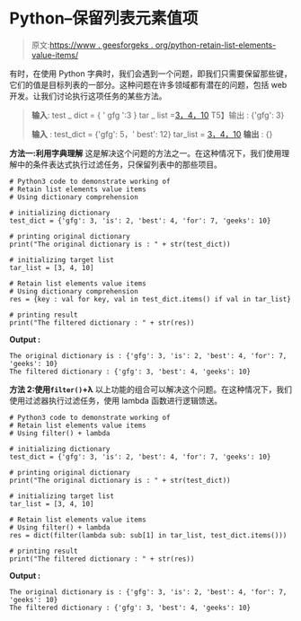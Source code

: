# Python–保留列表元素值项

> 原文:[https://www . geesforgeks . org/python-retain-list-elements-value-items/](https://www.geeksforgeeks.org/python-retain-list-elements-value-items/)

有时，在使用 Python 字典时，我们会遇到一个问题，即我们只需要保留那些键，它们的值是目标列表的一部分。这种问题在许多领域都有潜在的问题，包括 web 开发。让我们讨论执行这项任务的某些方法。

> **输入**:
> test _ dict = { ' gfg ':3 }
> tar _ list =[3，4，10](保留值)
> T5】输出 : {'gfg': 3}
> 
> **输入** :
> test_dict = {'gfg': 5，' best': 12}
> tar_list = [3，4，10](保留值)
> **输出** : {}

**方法一:利用字典理解**
这是解决这个问题的方法之一。在这种情况下，我们使用理解中的条件表达式执行过滤任务，只保留列表中的那些项目。

```
# Python3 code to demonstrate working of 
# Retain list elements value items
# Using dictionary comprehension

# initializing dictionary
test_dict = {'gfg': 3, 'is': 2, 'best': 4, 'for': 7, 'geeks': 10}

# printing original dictionary
print("The original dictionary is : " + str(test_dict))

# initializing target list 
tar_list = [3, 4, 10]

# Retain list elements value items
# Using dictionary comprehension
res = {key : val for key, val in test_dict.items() if val in tar_list}

# printing result 
print("The filtered dictionary : " + str(res)) 
```

**Output :**

```
The original dictionary is : {'gfg': 3, 'is': 2, 'best': 4, 'for': 7, 'geeks': 10}
The filtered dictionary : {'gfg': 3, 'best': 4, 'geeks': 10}

```

**方法 2:使用`filter()`+λ**
以上功能的组合可以解决这个问题。在这种情况下，我们使用过滤器执行过滤任务，使用 lambda 函数进行逻辑馈送。

```
# Python3 code to demonstrate working of 
# Retain list elements value items
# Using filter() + lambda

# initializing dictionary
test_dict = {'gfg': 3, 'is': 2, 'best': 4, 'for': 7, 'geeks': 10}

# printing original dictionary
print("The original dictionary is : " + str(test_dict))

# initializing target list 
tar_list = [3, 4, 10]

# Retain list elements value items
# Using filter() + lambda
res = dict(filter(lambda sub: sub[1] in tar_list, test_dict.items()))

# printing result 
print("The filtered dictionary : " + str(res)) 
```

**Output :**

```
The original dictionary is : {'gfg': 3, 'is': 2, 'best': 4, 'for': 7, 'geeks': 10}
The filtered dictionary : {'gfg': 3, 'best': 4, 'geeks': 10}

```
